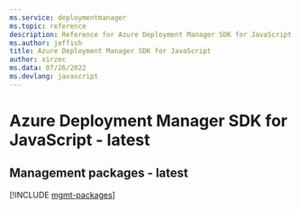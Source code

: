 ```yaml
---
ms.service: deploymentmanager
ms.topic: reference
description: Reference for Azure Deployment Manager SDK for JavaScript
ms.author: jeffish
title: Azure Deployment Manager SDK for JavaScript
author: xirzec
ms.data: 07/26/2022
ms.devlang: javascript
---
```

# Azure Deployment Manager SDK for JavaScript - latest

## Management packages - latest
[!INCLUDE [mgmt-packages](deployment-manager-mgmt-index.md)]